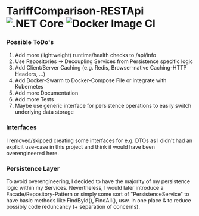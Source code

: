 # TariffComparison-RESTApi ![.NET Core](https://github.com/wsdt/TariffComparison-RESTApi/workflows/.NET%20Core%20Tests/badge.svg) ![Docker Image CI](https://github.com/wsdt/TariffComparison-RESTApi/workflows/Docker%20Image%20CI/badge.svg)

### Possible ToDo's
1. Add more (lightweight) runtime/health checks to /api/info
2. Use Repositories -> Decoupling Services from Persistence specific logic
3. Add Client/Server Caching (e.g. Redis, Browser-native Caching-HTTP Headers, ...)
4. Add Docker-Swarm to Docker-Compose File or integrate with Kubernetes
5. Add more Documentation
6. Add more Tests
7. Maybe use generic interface for persistence operations to easily switch underlying data storage

### Interfaces
I removed/skipped creating some interfaces for e.g. DTOs as I didn't had an explicit use-case in this project and think it would have been overengineered here. 

### Persistence Layer
To avoid overengineering, I decided to have the majority of my persistence logic within my Services. Nevertheless, I would later introduce a Facade/Repository-Pattern or simply some sort of "PersistenceService<T>" to have basic methods like FindById(), FindAll(), usw. in one place & to reduce possibly code reduncancy (+ separation of concerns). 
